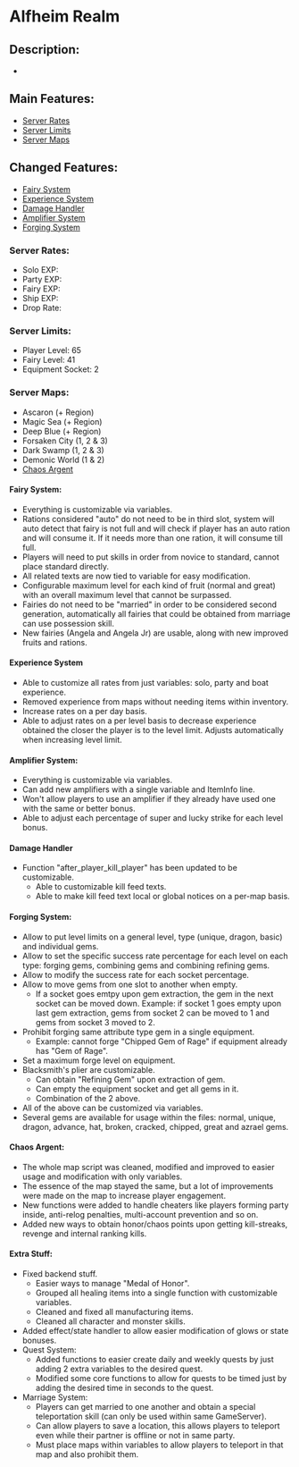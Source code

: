 # Alfheim Realm

## Description:
* 

## Main Features:
* [Server Rates](#server-rates)
* [Server Limits](#server-limits)
* [Server Maps](#server-maps)
## Changed Features:
* [Fairy System](#fairy-system)
* [Experience System](#experience-system)
* [Damage Handler](#damage-handler)
* [Amplifier System](#amplifier-system)
* [Forging System](#forging-system)
### Server Rates:
* Solo EXP: 
* Party EXP: 
* Fairy EXP: 
* Ship EXP: 
* Drop Rate: 
### Server Limits:
* Player Level: 65
* Fairy Level: 41
* Equipment Socket: 2
### Server Maps:
* Ascaron (+ Region)
* Magic Sea (+ Region)
* Deep Blue (+ Region)
* Forsaken City (1, 2 & 3)
* Dark Swamp (1, 2 & 3)
* Demonic World (1 & 2)
* [Chaos Argent](#chaos-argent)

#### Fairy System:
* Everything is customizable via variables.
* Rations considered "auto" do not need to be in third slot, system will auto detect that fairy is not full and will check if player has an auto ration and will consume it. If it needs more than one ration, it will consume till full.
* Players will need to put skills in order from novice to standard, cannot place standard directly.
* All related texts are now tied to variable for easy modification.
* Configurable maximum level for each kind of fruit (normal and great) with an overall maximum level that cannot be surpassed.
* Fairies do not need to be "married" in order to be considered second generation, automatically all fairies that could be obtained from marriage can use possession skill.
* New fairies (Angela and Angela Jr) are usable, along with new improved fruits and rations.
#### Experience System
* Able to customize all rates from just variables: solo, party and boat experience.
* Removed experience from maps without needing items within inventory.
* Increase rates on a per day basis.
* Able to adjust rates on a per level basis to decrease experience obtained the closer the player is to the level limit. Adjusts automatically when increasing level limit.
#### Amplifier System:
* Everything is customizable via variables.
* Can add new amplifiers with a single variable and ItemInfo line.
* Won't allow players to use an amplifier if they already have used one with the same or better bonus.
* Able to adjust each percentage of super and lucky strike for each level bonus.
#### Damage Handler
* Function "after_player_kill_player" has been updated to be customizable.
  * Able to customizable kill feed texts.
  * Able to make kill feed text local or global notices on a per-map basis.
#### Forging System:
* Allow to put level limits on a general level, type (unique, dragon, basic) and individual gems.
* Allow to set the specific success rate percentage for each level on each type: forging gems, combining gems and combining refining gems.
* Allow to modify the success rate for each socket percentage.
* Allow to move gems from one slot to another when empty.
  * If a socket goes emtpy upon gem extraction, the gem in the next socket can be moved down. Example: if socket 1 goes empty upon last gem extraction, gems from socket 2 can be moved to 1 and gems from socket 3 moved to 2.
* Prohibit forging same attribute type gem in a single equipment.
  * Example: cannot forge "Chipped Gem of Rage" if equipment already has "Gem of Rage".
* Set a maximum forge level on equipment.
* Blacksmith's plier are customizable.
  * Can obtain "Refining Gem" upon extraction of gem.
  * Can empty the equipment socket and get all gems in it.
  * Combination of the 2 above.
* All of the above can be customized via variables.
* Several gems are available for usage within the files: normal, unique, dragon, advance, hat, broken, cracked, chipped, great and azrael gems.
#### Chaos Argent:
* The whole map script was cleaned, modified and improved to easier usage and modification with only variables.
* The essence of the map stayed the same, but a lot of improvements were made on the map to increase player engagement.
* New functions were added to handle cheaters like players forming party inside, anti-relog penalties, multi-account prevention and so on.
* Added new ways to obtain honor/chaos points upon getting kill-streaks, revenge and internal ranking kills.
#### Extra Stuff:
* Fixed backend stuff.
  * Easier ways to manage "Medal of Honor".
  * Grouped all healing items into a single function with customizable variables.
  * Cleaned and fixed all manufacturing items.
  * Cleaned all character and monster skills.
* Added effect/state handler to allow easier modification of glows or state bonuses.
* Quest System:
  * Added functions to easier create daily and weekly quests by just adding 2 extra variables to the desired quest.
  * Modified some core functions to allow for quests to be timed just by adding the desired time in seconds to the quest.
* Marriage System:
  * Players can get married to one another and obtain a special teleportation skill (can only be used within same GameServer).
  * Can allow players to save a location, this allows players to teleport even while their partner is offline or not in same party.
  * Must place maps within variables to allow players to teleport in that map and also prohibit them.